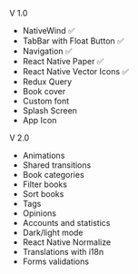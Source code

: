 V 1.0

- NativeWind ✅
- TabBar with Float Button ✅
- Navigation ✅
- React Native Paper ✅
- React Native Vector Icons ✅
- Redux Query
- Book cover
- Custom font
- Splash Screen
- App Icon

V 2.0

- Animations
- Shared transitions
- Book categories
- Filter books
- Sort books
- Tags
- Opinions
- Accounts and statistics
- Dark/light mode
- React Native Normalize
- Translations with i18n
- Forms validations
